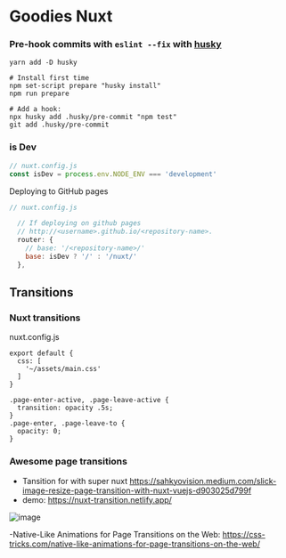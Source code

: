 # Goodies Nuxt

### Pre-hook commits with `eslint --fix` with [husky](https://github.com/typicode/husky#usage)

```shell
yarn add -D husky
```

```
# Install first time
npm set-script prepare "husky install"
npm run prepare

# Add a hook:
npx husky add .husky/pre-commit "npm test"
git add .husky/pre-commit
```

### is Dev

```javascript
// nuxt.config.js
const isDev = process.env.NODE_ENV === 'development'
```

Deploying to GitHub pages

```javascript
// nuxt.config.js

  // If deploying on github pages
  // http://<username>.github.io/<repository-name>.
  router: {
    // base: '/<repository-name>/'
    base: isDev ? '/' : '/nuxt/'
  },
```

## Transitions

### Nuxt transitions

nuxt.config.js

```
export default {
  css: [
    '~/assets/main.css'
  ]
}
```

```
.page-enter-active, .page-leave-active {
  transition: opacity .5s;
}
.page-enter, .page-leave-to {
  opacity: 0;
}
```

### Awesome page transitions

*   Tansition for with super nuxt https://sahkyovision.medium.com/slick-image-resize-page-transition-with-nuxt-vuejs-d903025d799f
*   demo: https://nuxt-transition.netlify.app/

![image](https://user-images.githubusercontent.com/4195550/116843300-d2587000-abdf-11eb-91a0-5048ae309c7e.png)

\-Native-Like Animations for Page Transitions on the Web: https://css-tricks.com/native-like-animations-for-page-transitions-on-the-web/
